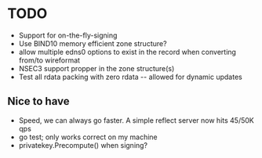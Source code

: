 # TODO

* Support for on-the-fly-signing
* Use BIND10 memory efficient zone structure?
* allow multiple edns0 options to exist in the record when converting
  from/to wireformat
* NSEC3 support propper in the zone structure(s)
* Test all rdata packing with zero rdata -- allowed for dynamic updates

## Nice to have

* Speed, we can always go faster. A simple reflect server now hits 45/50K qps
* go test; only works correct on my machine
* privatekey.Precompute() when signing? 
